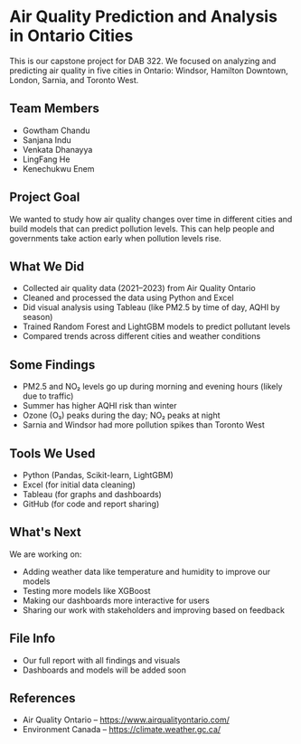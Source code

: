 # Air Quality Prediction and Analysis in Ontario Cities

This is our capstone project for DAB 322. We focused on analyzing and predicting air quality in five cities in Ontario: Windsor, Hamilton Downtown, London, Sarnia, and Toronto West.

## Team Members
- Gowtham Chandu  
- Sanjana Indu  
- Venkata Dhanayya  
- LingFang He  
- Kenechukwu Enem

## Project Goal
We wanted to study how air quality changes over time in different cities and build models that can predict pollution levels. This can help people and governments take action early when pollution levels rise.

## What We Did
- Collected air quality data (2021–2023) from Air Quality Ontario
- Cleaned and processed the data using Python and Excel
- Did visual analysis using Tableau (like PM2.5 by time of day, AQHI by season)
- Trained Random Forest and LightGBM models to predict pollutant levels
- Compared trends across different cities and weather conditions

## Some Findings
- PM2.5 and NO₂ levels go up during morning and evening hours (likely due to traffic)
- Summer has higher AQHI risk than winter
- Ozone (O₃) peaks during the day; NO₂ peaks at night
- Sarnia and Windsor had more pollution spikes than Toronto West

## Tools We Used
- Python (Pandas, Scikit-learn, LightGBM)
- Excel (for initial data cleaning)
- Tableau (for graphs and dashboards)
- GitHub (for code and report sharing)

## What's Next
We are working on:
- Adding weather data like temperature and humidity to improve our models
- Testing more models like XGBoost
- Making our dashboards more interactive for users
- Sharing our work with stakeholders and improving based on feedback

## File Info
- Our full report with all findings and visuals
- Dashboards and models will be added soon

## References
- Air Quality Ontario – https://www.airqualityontario.com/
- Environment Canada – https://climate.weather.gc.ca/
